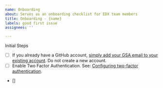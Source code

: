 ```yaml
---
name: Onboarding
about: Serves as an onboarding checklist for EDX team members
title: Onboarding - {name}
labels: good first issue
assignees: ''

---
```


Initial Steps
- [ ] If you already have a GitHub account, [simply add your GSA email to your existing account](https://docs.github.com/en/github/setting-up-and-managing-your-github-user-account/adding-an-email-address-to-your-github-account). Do not create a new account.
- [ ] Enable Two Factor Authentication. See: [Configuring two-factor authentication](https://docs.github.com/en/github/authenticating-to-github/configuring-two-factor-authentication).

- []
